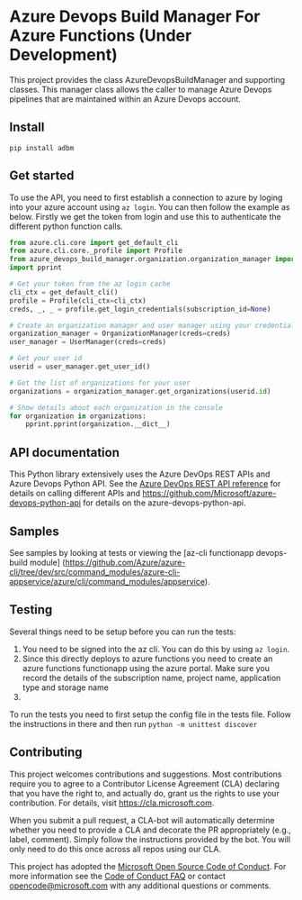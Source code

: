 # Azure Devops Build Manager For Azure Functions (Under Development)

This project provides the class AzureDevopsBuildManager and supporting classes. This manager class allows
the caller to manage Azure Devops pipelines that are maintained within an Azure Devops account.

## Install
```
pip install adbm
```
## Get started
To use the API, you need to first establish a connection to azure by loging into your azure account using `az login`. You can then follow the example as below. Firstly we get the token from login and use this to authenticate the different python function calls.

```python
from azure.cli.core import get_default_cli
from azure.cli.core._profile import Profile
from azure_devops_build_manager.organization.organization_manager import OrganizationManager
import pprint

# Get your token from the az login cache
cli_ctx = get_default_cli()
profile = Profile(cli_ctx=cli_ctx)
creds, _, _ = profile.get_login_credentials(subscription_id=None)

# Create an organization manager and user manager using your credentials
organization_manager = OrganizationManager(creds=creds)
user_manager = UserManager(creds=creds)

# Get your user id
userid = user_manager.get_user_id()

# Get the list of organizations for your user
organizations = organization_manager.get_organizations(userid.id)

# Show details about each organization in the console
for organization in organizations:
    pprint.pprint(organization.__dict__)
```

## API documentation

This Python library extensively uses the Azure DevOps REST APIs and Azure Devops Python API. See the [Azure DevOps REST API reference](https://docs.microsoft.com/en-us/rest/api/vsts/?view=vsts-rest-5.0) for details on calling different APIs and https://github.com/Microsoft/azure-devops-python-api for details on the azure-devops-python-api.

## Samples

See samples by looking at tests or viewing the [az-cli functionapp devops-build module] (https://github.com/Azure/azure-cli/tree/dev/src/command_modules/azure-cli-appservice/azure/cli/command_modules/appservice).

## Testing

Several things need to be setup before you can run the tests:
1. You need to be signed into the az cli. You can do this by using `az login`.
2. Since this directly deploys to azure functions you need to create an azure functions functionapp using the azure portal. Make sure you record the details of the subscription name, project name, application type and storage name
3. 


To run the tests you need to first setup the config file in the tests file. Follow the instructions in there and then run `python -m unittest discover`

## Contributing

This project welcomes contributions and suggestions.  Most contributions require you to agree to a
Contributor License Agreement (CLA) declaring that you have the right to, and actually do, grant us
the rights to use your contribution. For details, visit https://cla.microsoft.com.

When you submit a pull request, a CLA-bot will automatically determine whether you need to provide
a CLA and decorate the PR appropriately (e.g., label, comment). Simply follow the instructions
provided by the bot. You will only need to do this once across all repos using our CLA.

This project has adopted the [Microsoft Open Source Code of Conduct](https://opensource.microsoft.com/codeofconduct/).
For more information see the [Code of Conduct FAQ](https://opensource.microsoft.com/codeofconduct/faq/) or
contact [opencode@microsoft.com](mailto:opencode@microsoft.com) with any additional questions or comments.
